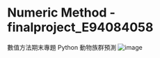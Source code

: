 # Numeric Method -finalproject_E94084058

數值方法期末專題
Python 動物族群預測
![image](https://github.com/Lowen0909/Numerical-Methods-finalproject/assets/82707190/8bd79eb0-22a9-4b03-8c83-999dfddbd62e)

